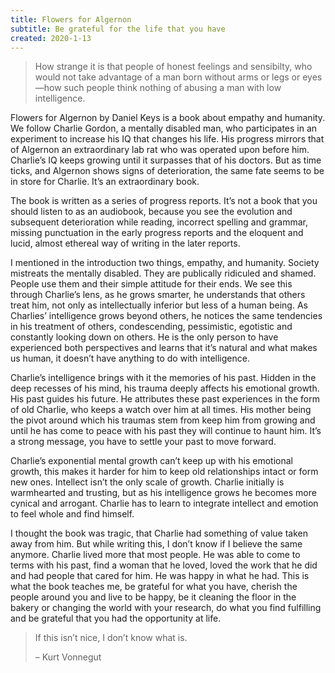 ```yaml
---
title: Flowers for Algernon
subtitle: Be grateful for the life that you have
created: 2020-1-13
---
```


> How strange it is that people of honest feelings and sensibilty, who would not take advantage of a man born without arms or legs or eyes—how such people think nothing of abusing a man with low intelligence.

Flowers for Algernon by Daniel Keys is a book about empathy and humanity. We follow Charlie Gordon, a mentally disabled man, who participates in an experiment to increase his IQ that changes his life. His progress mirrors that of Algernon an extraordinary lab rat who was operated upon before him. Charlie’s IQ keeps growing until it surpasses that of his doctors. But as time ticks, and Algernon shows signs of deterioration, the same fate seems to be in store for Charlie. It’s an extraordinary book.

The book is written as a series of progress reports. It’s not a book that you should listen to as an audiobook, because you see the evolution and subsequent deterioration while reading, incorrect spelling and grammar, missing punctuation in the early progress reports and the eloquent and lucid, almost ethereal way of writing in the later reports.

I mentioned in the introduction two things, empathy, and humanity. Society mistreats the mentally disabled. They are publically ridiculed and shamed. People use them and their simple attitude for their ends. We see this through Charlie’s lens, as he grows smarter, he understands that others treat him, not only as intellectually inferior but less of a human being. As Charlies’ intelligence grows beyond others, he notices the same tendencies in his treatment of others, condescending, pessimistic, egotistic and constantly looking down on others. He is the only person to have experienced both perspectives and learns that it’s natural and what makes us human, it doesn’t have anything to do with intelligence.

Charlie’s intelligence brings with it the memories of his past. Hidden in the deep recesses of his mind, his trauma deeply affects his emotional growth. His past guides his future. He attributes these past experiences in the form of old Charlie, who keeps a watch over him at all times. His mother being the pivot around which his traumas stem from keep him from growing and until he has come to peace with his past they will continue to haunt him. It’s a strong message, you have to settle your past to move forward.

Charlie’s exponential mental growth can’t keep up with his emotional growth, this makes it harder for him to keep old relationships intact or form new ones. Intellect isn’t the only scale of growth. Charlie initially is warmhearted and trusting, but as his intelligence grows he becomes more cynical and arrogant. Charlie has to learn to integrate intellect and emotion to feel whole and find himself.

I thought the book was tragic, that Charlie had something of value taken away from him. But while writing this, I don’t know if I believe the same anymore. Charlie lived more that most people. He was able to come to terms with his past, find a woman that he loved, loved the work that he did and had people that cared for him. He was happy in what he had. This is what the book teaches me, be grateful for what you have, cherish the people around you and live to be happy, be it cleaning the floor in the bakery or changing the world with your research, do what you find fulfilling and be grateful that you had the opportunity at life.

> If this isn’t nice, I don’t know what is.
>
> – Kurt Vonnegut